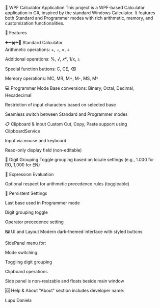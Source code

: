 🧮 WPF Calculator Application
This project is a WPF-based Calculator application in C#, inspired by the standard Windows Calculator. It features both Standard and Programmer modes with rich arithmetic, memory, and customization functionalities.

📌 Features

➕➖✖️➗🟰 Standard Calculator  
Arithmetic operations: +, −, ×, ÷

Additional operations: %, √, 𝑥², 1/x, ±

Special function buttons: C, CE, ⌫

Memory operations: MC, MR, M+, M-, MS, M˅

💻 Programmer Mode
Base conversions: Binary, Octal, Decimal, Hexadecimal

Restriction of input characters based on selected base

Seamless switch between Standard and Programmer modes

📋 Clipboard & Input
Custom Cut, Copy, Paste support using ClipboardService

Input via mouse and keyboard

Read-only display field (non-editable)

🔢 Digit Grouping
Toggle grouping based on locale settings (e.g., 1.000 for RO, 1,000 for EN)


🧾 Expression Evaluation

Optional respect for arithmetic precedence rules (toggleable)

🧭 Persistent Settings

Last base used in Programmer mode

Digit grouping toggle

Operator precedence setting

🖼 UI and Layout
Modern dark-themed interface with styled buttons

SidePanel menu for:

Mode switching

Toggling digit grouping

Clipboard operations

Side panel is non-resizable and floats beside main window

🆘 Help & About
"About" section includes developer name:

Lupu Daniela


